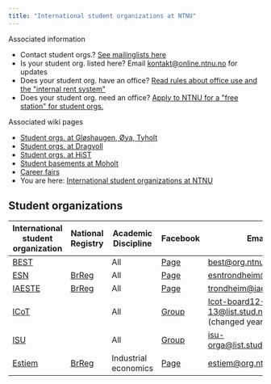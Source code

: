 ```yaml
---
title: "International student organizations at NTNU"
---
```


Associated information

* Contact student orgs.? [See mailinglists here](https://online.ntnu.no/resourcecenter/mailinglists)
* Is your student org. listed here? Email kontakt@online.ntnu.no for updates
* Does your student org. have an office? [Read rules about office use and the "internal rent system"](https://innsida.ntnu.no/web/guest/wiki/-/wiki/Norsk/Regler+for+bruk+av+arealer)
* Does your student org. need an office? [Apply to NTNU for a "free station" for student orgs.](https://innsida.ntnu.no/web/guest/wiki/-/wiki/Norsk/Lokaler+for+studentorganisasjoner+og+studentforeninger)

Associated wiki pages

* [Student orgs. at Gløshaugen, Øya, Tyholt](/wiki/online/info/sosialt-og-okonomisk/linjeforeninger/)
* [Student orgs. at Dragvoll](/wiki/online/info/sosialt-og-okonomisk/linjeforeninger/dragvoll/)
* [Student orgs. at HiST](/wiki/online/info/sosialt-og-okonomisk/linjeforeninger/hist/)
* [Student basements at Moholt](/wiki/online/info/sosialt-og-okonomisk/linjeforeninger/studentkjellere/)
* [Career fairs](/wiki/online/info/sosialt-og-okonomisk/linjeforeninger/karrieredager/)
* You are here: [International student organizations at NTNU](/wiki/online/info/sosialt-og-okonomisk/linjeforeninger/internasjonalorg/)

## Student organizations

|International student organization|National Registry|Academic Discipline|Facebook|Email|
|---|---|---|---|---|
|[BEST](http://org.ntnu.no/best/)||All|[Page](http://fb.com/pages/BEST-Trondheim/144359148937412)|best@org.ntnu.no|
|[ESN](http://www.trondheim.esn.no/)|[BrReg](http://w2.brreg.no/enhet/sok/detalj.jsp?orgnr=996877825)|All|[Page](http://fb.com/esntrondheim)|esntrondheim@gmail.com|
|[IAESTE](http://iaeste.no/wp/?page_id=268)|[BrReg](http://w2.brreg.no/enhet/sok/detalj.jsp?orgnr=997320891)|All|[Page](http://fb.com/iaeste.norway.trondheim)|trondheim@iaeste.no|
|[ICoT](http://org.ntnu.no/icot/)||All|[Group](http://fb.com/groups/icot.mail/)|Icot-board12-13@list.stud.ntnu.no (changed yearly)|
|[ISU](http://org.ntnu.no/isu/)||All|[Group](http://fb.com/groups/24432510336/)|isu-orga@list.stud.ntnu.no|
|[Estiem](http://www.estiem.no)|[BrReg](http://w2.brreg.no/enhet/sok/detalj.jsp?orgnr=988970840)|Industrial economics|[Page](http://fb.com/LG.Trondheim)|estiem@org.ntnu.no|